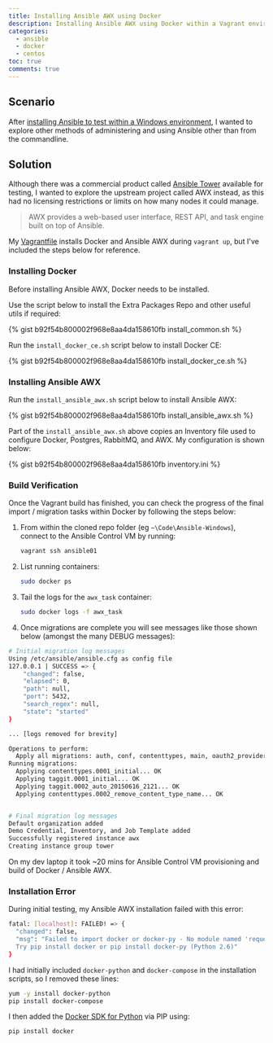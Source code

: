 ```yaml
---
title: Installing Ansible AWX using Docker
description: Installing Ansible AWX using Docker within a Vagrant environment
categories:
  - ansible
  - docker
  - centos
toc: true
comments: true
---
```


## Scenario

After [installing Ansible to test within a Windows environment](https://adamrushuk.github.io/ansible/dsc/windows/centos/ansible-dsc-windows/),
I wanted to explore other methods of administering and using Ansible other than from the commandline.

## Solution

Although there was a commercial product called [Ansible Tower](https://www.ansible.com/products/tower) available
for testing, I wanted to explore the upstream project called AWX instead, as this had no licensing restrictions or
limits on how many nodes it could manage.

> AWX provides a web-based user interface, REST API, and task engine built on top of Ansible.

My [Vagrantfile](https://github.com/adamrushuk/Ansible-Windows/blob/master/Vagrantfile#L53-L60) installs Docker
and Ansible AWX during `vagrant up`, but I've included the steps below for reference.

### Installing Docker

Before installing Ansible AWX, Docker needs to be installed.

Use the script below to install the Extra Packages Repo and other useful utils if required:

{% gist b92f54b800002f968e8aa4da158610fb install_common.sh %}

Run the `install_docker_ce.sh` script below to install Docker CE:

{% gist b92f54b800002f968e8aa4da158610fb install_docker_ce.sh %}

### Installing Ansible AWX

Run the `install_ansible_awx.sh` script below to install Ansible AWX:

{% gist b92f54b800002f968e8aa4da158610fb install_ansible_awx.sh %}

Part of the `install_ansible_awx.sh` above copies an Inventory file used to configure Docker, Postgres, RabbitMQ,
and AWX. My configuration is shown below:

{% gist b92f54b800002f968e8aa4da158610fb inventory.ini %}

### Build Verification

Once the Vagrant build has finished, you can check the progress of the final import / migration tasks within
Docker by following the steps below:

1. From within the cloned repo folder (eg `~\Code\Ansible-Windows`), connect to the Ansible Control VM by running:
    ```bash
    vagrant ssh ansible01
    ```
1. List running containers:
    ```bash
    sudo docker ps
    ```
1. Tail the logs for the `awx_task` container:
    ```bash
    sudo docker logs -f awx_task
    ```
1. Once migrations are complete you will see messages like those shown below (amongst the many DEBUG messages):

```bash
# Initial migration log messages
Using /etc/ansible/ansible.cfg as config file
127.0.0.1 | SUCCESS => {
    "changed": false,
    "elapsed": 0,
    "path": null,
    "port": 5432,
    "search_regex": null,
    "state": "started"
}

... [logs removed for brevity]

Operations to perform:
  Apply all migrations: auth, conf, contenttypes, main, oauth2_provider, sessions, sites, social_django, sso, taggit
Running migrations:
  Applying contenttypes.0001_initial... OK
  Applying taggit.0001_initial... OK
  Applying taggit.0002_auto_20150616_2121... OK
  Applying contenttypes.0002_remove_content_type_name... OK


# Final migration log messages
Default organization added
Demo Credential, Inventory, and Job Template added
Successfully registered instance awx
Creating instance group tower
```

On my dev laptop it took ~20 mins for Ansible Control VM provisioning and build of Docker / Ansible AWX.

### Installation Error

During initial testing, my Ansible AWX installation failed with this error:

```bash
fatal: [localhost]: FAILED! => {
  "changed": false, 
  "msg": "Failed to import docker or docker-py - No module named 'requests.packages.urllib3'.
  Try pip install docker or pip install docker-py (Python 2.6)"
}
```

I had initially included `docker-python` and `docker-compose` in the installation scripts, so I removed these lines:

```bash
yum -y install docker-python
pip install docker-compose
```

I then added the [Docker SDK for Python](https://pypi.org/project/docker/) via PIP using:

```bash
pip install docker
```
